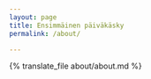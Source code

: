 ```yaml
---
layout: page
title: Ensimmäinen päiväkäsky
permalink: /about/

---
```


{% translate_file about/about.md %}
